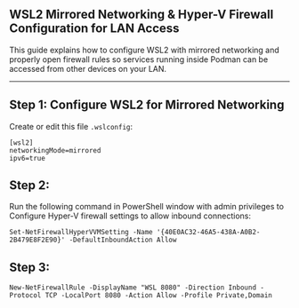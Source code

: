 ## WSL2 Mirrored Networking & Hyper-V Firewall Configuration for LAN Access

This guide explains how to configure WSL2 with mirrored networking and properly open firewall rules so services running inside Podman can be accessed from other devices on your LAN.

---

## Step 1: Configure WSL2 for Mirrored Networking

Create or edit this file `.wslconfig`:

```
[wsl2]
networkingMode=mirrored
ipv6=true
```

## Step 2: 

Run the following command in PowerShell window with admin privileges to Configure Hyper-V firewall settings to allow inbound connections:

`Set-NetFirewallHyperVVMSetting -Name '{40E0AC32-46A5-438A-A0B2-2B479E8F2E90}' -DefaultInboundAction Allow`

## Step 3:

`New-NetFirewallRule -DisplayName "WSL 8080" -Direction Inbound -Protocol TCP -LocalPort 8080 -Action Allow -Profile Private,Domain`
